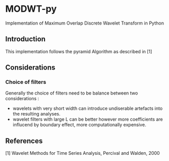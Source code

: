 # MODWT-py
Implementation of Maximum Overlap Discrete Wavelet Transform in Python

## Introduction 
This implementation follows the pyramid Algorithm as described in [1]

## Considerations
### Choice of filters
Generally the choice of filters need to be balance between two considerations : 
- wavelets with very short width can introduce undiserable artefacts into the resulting analyses. 
- wavelet filters with large L can be better however more coefficients are influcend by boundary effect, more computationally expensive.


## References
[1] Wavelet Methods for Time Series Analysis, Percival and Walden, 2000
